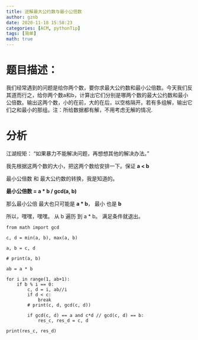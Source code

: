 ```yaml
---
title: 逆解最大公约数与最小公倍数
author: gznb
date: 2020-11-18 15:58:23
categories: [ACM, pythonTip]
tags: [简单]
math: true
---
```


# 题目描述：
我们经常遇到的问题是给你两个数，要你求最大公约数和最小公倍数。今天我们反其道而行之，给你两个数a和b，计算出它们分别是哪两个数的最大公约数和最小公倍数。输出这两个数，小的在前，大的在后，以空格隔开。若有多组解，输出它们之和最小的那组。注：所给数据都有解，不用考虑无解的情况.

# 分析

江湖规矩： “如果暴力不能解决问题，再想想其他的解决办法。”

我先根据这两个数的大小，把这两个数给安排一下。保证 **a < b**

最小公倍数 和 最大公约数的转换，我是知道的。

**最小公倍数 =  a * b / gcd(a, b)**

那么最小公倍 最大也只可能是 **a * b**， 最小 也是 **b**

所以，嘿嘿，嘿嘿。 从 b 遍历 到 a * b。
满足条件就退出。

```python3
from math import gcd

c, d = min(a, b), max(a, b)

a, b = c, d

# print(a, b)

ab = a * b

for i in range(1, ab+1):
    if b % i == 0:
        c, d = i, ab//i
        if d < c:
            break
        # print(c, d, gcd(c, d))

        if gcd(c, d) == a and c*d // gcd(c, d) == b:
            res_c, res_d = c, d

print(res_c, res_d)
```